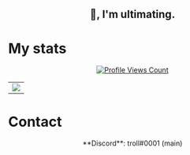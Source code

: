 <h2 align="center">👋, I'm ultimating.</h2>

<h1>My stats</h1>
<a href="https://github.com/loud1337">
  <p align="center">
    <img src="https://komarev.com/ghpvc/?username=ultimating" alt="Profile Views Count">
  </p>
</a>
<p align="center">
<table>
  <tr>
    <td align="center" style="padding=0;width=50%;">
      <img src="https://github-readme-stats.vercel.app/api/?username=ultimating&title_color=4F8CC9&text_color=9f9f9f&show_icons=true&bg_color=00000000&hide_border=true&icon_color=4F8CC9&hide_title=true&count_private=true" />
    </td>
  </tr>
</table>
</p>

<h1>Contact</h1>
<p align="center">
   **Discord**: troll#0001 (main)
</p>
